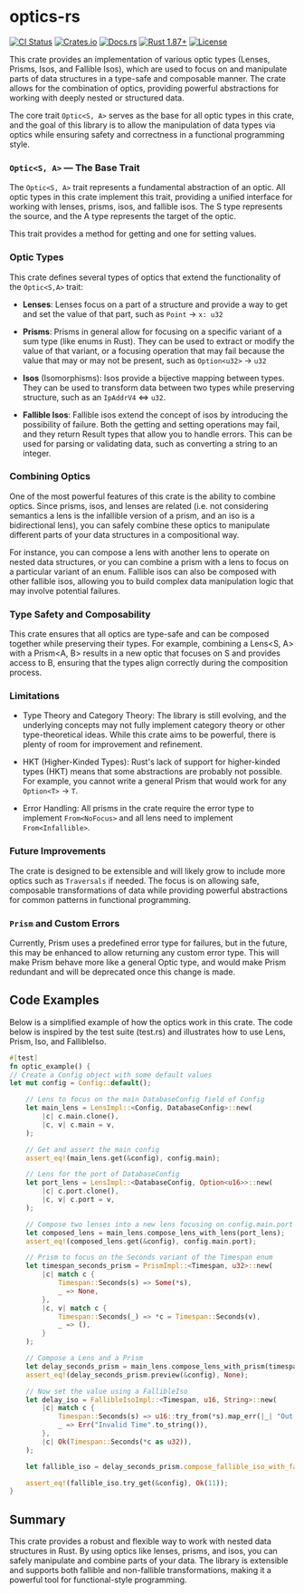 # optics-rs

[![CI Status](https://github.com/axos88/optics-rs/actions/workflows/ci.yml/badge.svg)](https://github.com/axos88/optics-rs/actions/workflows/ci.yml)
[![Crates.io](https://img.shields.io/crates/v/optics.svg)](https://crates.io/crates/optics)
[![Docs.rs](https://docs.rs/optics/badge.svg)](https://docs.rs/optics)
[![Rust 1.87+](https://img.shields.io/badge/rust-1.87%2B-blue.svg)](https://blog.rust-lang.org/)
[![License](https://img.shields.io/crates/l/optics.svg)](https://github.com/axos88/optics-rs/blob/main/LICENSE)

This crate provides an implementation of various optic types (Lenses, Prisms, Isos, and Fallible Isos), 
which are used to focus on and manipulate parts of data structures in a type-safe and composable manner. 
The crate allows for the combination of optics, providing powerful abstractions for working with deeply nested 
or structured data.

The core trait `Optic<S, A>` serves as the base for all optic types in this crate, and the goal of this library 
is to allow the manipulation of data types via optics while ensuring safety and correctness in a functional 
programming style.

### `Optic<S, A>` — The Base Trait
The `Optic<S, A>` trait represents a fundamental abstraction of an optic. 
All optic types in this crate implement this trait, providing a unified interface for working with lenses, 
prisms, isos, and fallible isos. The S type represents the source, and the A type represents the target of the optic.

This trait provides a method for getting and one for setting values.

### Optic Types
This crate defines several types of optics that extend the functionality of the `Optic<S,A>` trait:

  - **Lenses**: Lenses focus on a part of a structure and provide a way to get and set the value of that part, such as `Point` -> `x: u32`

  - **Prisms**: Prisms in general allow for focusing on a specific variant of a sum type (like enums in Rust). 
  They can be used to extract or modify the value of that variant, or a focusing operation that may fail because the 
  value that may or may not be present, such as `Option<u32>` -> `u32`

  - **Isos** (Isomorphisms): Isos provide a bijective mapping between types. 
  They can be used to transform data between two types while preserving structure, such as an `IpAddrV4` <=> `u32`.
    
  - **Fallible Isos**: Fallible isos extend the concept of isos by introducing the possibility of failure. 
  Both the getting and setting operations may fail, and they return Result types that allow you to handle errors. 
  This can be used for parsing or validating data, such as converting a string to an integer.

### Combining Optics
One of the most powerful features of this crate is the ability to combine optics. 
Since prisms, isos, and lenses are related 
(i.e. not considering semantics a lens is the infallible version of a prism, and an iso is a bidirectional lens), 
you can safely combine these optics to manipulate different parts of your data structures in a compositional way.

For instance, you can compose a lens with another lens to operate on nested data structures, or you can combine 
a prism with a lens to focus on a particular variant of an enum. 
Fallible isos can also be composed with other fallible isos, allowing you to build complex data manipulation 
logic that may involve potential failures.

### Type Safety and Composability
This crate ensures that all optics are type-safe and can be composed together while preserving their types. 
For example, combining a Lens<S, A> with a Prism<A, B> results in a new optic that focuses on S and provides 
access to B, ensuring that the types align correctly during the composition process.

### Limitations
  - Type Theory and Category Theory: The library is still evolving, and the underlying concepts may not fully 
implement category theory or other type-theoretical ideas. While this crate aims to be powerful, there is plenty 
of room for improvement and refinement.

  - HKT (Higher-Kinded Types): Rust's lack of support for higher-kinded types (HKT) means that some abstractions 
are probably not possible. For example, you cannot write a general Prism that would work for any `Option<T>` -> `T`.

  - Error Handling: All prisms in the crate require the error type to implement `From<NoFocus>` and all lens need to implement `From<Infallible>`.

### Future Improvements
The crate is designed to be extensible and will likely grow to include more optics such as `Traversals` if needed. 
The focus is on allowing safe, composable transformations of data while providing powerful abstractions for 
common patterns in functional programming.

### `Prism` and Custom Errors
Currently, Prism uses a predefined error type for failures, but in the future, this may be enhanced to 
allow returning any custom error type. This will make Prism behave more like a general Optic type, 
and would make Prism redundant and will be deprecated once this change is made.

## Code Examples
Below is a simplified example of how the optics work in this crate. The code below is inspired by the test suite (test.rs) and illustrates how to use Lens, Prism, Iso, and FallibleIso.

```rust
#[test]
fn optic_example() {
// Create a Config object with some default values
let mut config = Config::default();

    // Lens to focus on the main DatabaseConfig field of Config
    let main_lens = LensImpl::<Config, DatabaseConfig>::new(
        |c| c.main.clone(),
        |c, v| c.main = v,
    );

    // Get and assert the main config
    assert_eq!(main_lens.get(&config), config.main);

    // Lens for the port of DatabaseConfig
    let port_lens = LensImpl::<DatabaseConfig, Option<u16>>::new(
        |c| c.port.clone(),
        |c, v| c.port = v,
    );

    // Compose two lenses into a new lens focusing on config.main.port
    let composed_lens = main_lens.compose_lens_with_lens(port_lens);
    assert_eq!(composed_lens.get(&config), config.main.port);

    // Prism to focus on the Seconds variant of the Timespan enum
    let timespan_seconds_prism = PrismImpl::<Timespan, u32>::new(
        |c| match c {
            Timespan::Seconds(s) => Some(*s),
            _ => None,
        },
        |c, v| match c {
            Timespan::Seconds(_) => *c = Timespan::Seconds(v),
            _ => (),
        }
    );

    // Compose a Lens and a Prism
    let delay_seconds_prism = main_lens.compose_lens_with_prism(timespan_seconds_prism);
    assert_eq!(delay_seconds_prism.preview(&config), None);

    // Now set the value using a FallibleIso
    let delay_iso = FallibleIsoImpl::<Timespan, u16, String>::new(
        |c| match c {
            Timespan::Seconds(s) => u16::try_from(*s).map_err(|_| "Out of bounds".to_string()),
            _ => Err("Invalid Time".to_string()),
        },
        |c| Ok(Timespan::Seconds(*c as u32)),
    );

    let fallible_iso = delay_seconds_prism.compose_fallible_iso_with_fallible_iso::<String>(delay_iso);

    assert_eq!(fallible_iso.try_get(&config), Ok(11));
}
```

## Summary
This crate provides a robust and flexible way to work with nested data structures in Rust. By using optics like lenses, prisms, and isos, you can safely manipulate and combine parts of your data. The library is extensible and supports both fallible and non-fallible transformations, making it a powerful tool for functional-style programming.


